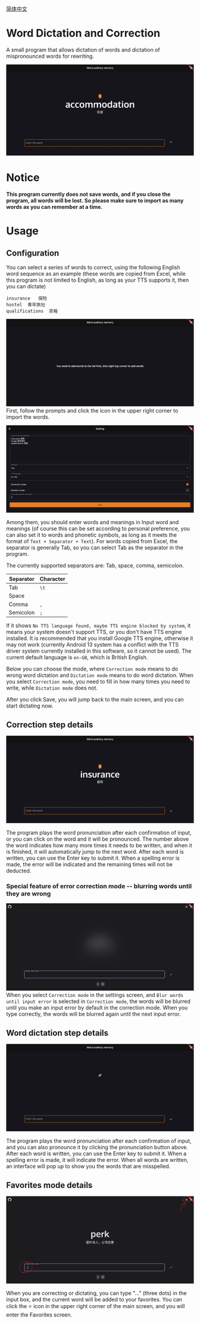 [简体中文](docs/Readme_zh-cn.md)
# Word Dictation and Correction

A small program that allows dictation of words and dictation of mispronounced words for rewriting.


![Main](/image/main.jpeg)

# Notice
**This program currently does not save words, and if you close the program, all words will be lost. So please make sure to import as many words as you can remember at a time.**

# Usage

## Configuration

You can select a series of words to correct, using the following English word sequence as an example (these words are copied from Excel, while this program is not limited to English, as long as your TTS supports it, then you can dictate)

```text
insurance	保险
hostel	青年旅社
qualifications	资格
```
![](/image/1.jpeg)
First, follow the prompts and click the icon in the upper right corner to import the words.



![](/image/2.jpeg)

Among them, you should enter words and meanings in Input word and meanings (of course this can be set according to personal preference, you can also set it to words and phonetic symbols, as long as it meets the format of `Text + Separator + Text`). For words copied from Excel, the separator is generally Tab, so you can select Tab as the separator in the program.

The currently supported separators are: Tab, space, comma, semicolon.

| Separator | Character |
|-----------|-----------|
| Tab       | `\t`      |
| Space     | ` `       |
| Comma     | `,`       |
| Semicolon | `;`       |

If it shows `No TTS language found, maybe TTS engine blocked by system`, it means your system doesn't support TTS, or you don't have TTS engine installed. It is recommended that you install Google TTS engine, otherwise it may not work (currently Android 13 system has a conflict with the TTS driver system currently installed in this software, so it cannot be used). The current default language is `en-GB`, which is British English.

Below you can choose the mode, where `Correction mode` means to do wrong word dictation and `Dictation mode` means to do word dictation. When you select `Correction mode`, you need to fill in how many times you need to write, while `Dictation mode` does not.

After you click Save, you will jump back to the main screen, and you can start dictating now.

## Correction step details

![](/image/3.jpeg)

The program plays the word pronunciation after each confirmation of input, or you can click on the word and it will be pronounced. The number above the word indicates how many more times it needs to be written, and when it is finished, it will automatically jump to the next word. After each word is written, you can use the Enter key to submit it. When a spelling error is made, the error will be indicated and the remaining times will not be deducted.

### Special feature of error correction mode -- blurring words until they are wrong

![](/image/6.jpeg)
When you select `Correction mode` in the settings screen, and `Blur words until input error` is selected in `Correction mode`, the words will be blurred until you make an input error by default in the correction mode. When you type correctly, the words will be blurred again until the next input error.


## Word dictation step details
![](/image/4.jpeg)

The program plays the word pronunciation after each confirmation of input, and you can also pronounce it by clicking the pronunciation button above. After each word is written, you can use the Enter key to submit it. When a spelling error is made, it will indicate the error. When all words are written, an interface will pop up to show you the words that are misspelled.

## Favorites mode details
![](/image/5.jpeg)

When you are correcting or dictating, you can type "..." (three dots) in the input box, and the current word will be added to your favorites. You can click the ⭐ icon in the upper right corner of the main screen, and you will enter the Favorites screen.